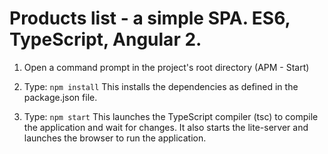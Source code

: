 # Products list - a simple SPA. ES6, TypeScript, Angular 2.

1) Open a command prompt in the project's root directory (APM - Start)

2) Type: `npm install`
    This installs the dependencies as defined in the package.json file.
    
3) Type: `npm start`
    This launches the TypeScript compiler (tsc) to compile the application and wait for changes. 
    It also starts the lite-server and launches the browser to run the application.
